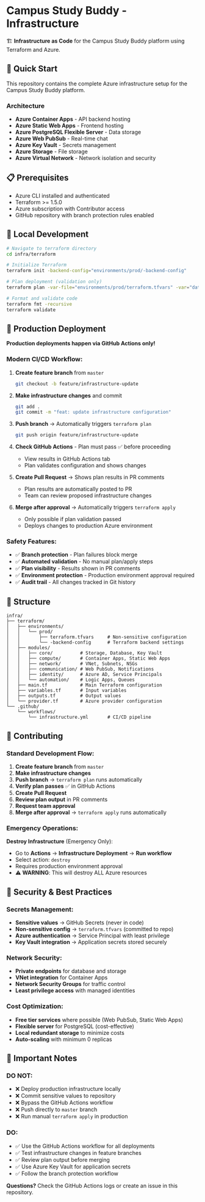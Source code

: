 # Campus Study Buddy - Infrastructure

🏗️ **Infrastructure as Code** for the Campus Study Buddy platform using Terraform and Azure.

## 🚀 Quick Start

This repository contains the complete Azure infrastructure setup for the Campus Study Buddy platform.

### Architecture

- **Azure Container Apps** - API backend hosting
- **Azure Static Web Apps** - Frontend hosting  
- **Azure PostgreSQL Flexible Server** - Data storage
- **Azure Web PubSub** - Real-time chat
- **Azure Key Vault** - Secrets management
- **Azure Storage** - File storage
- **Azure Virtual Network** - Network isolation and security

## 📋 Prerequisites

- Azure CLI installed and authenticated
- Terraform >= 1.5.0
- Azure subscription with Contributor access
- GitHub repository with branch protection rules enabled

## 🔧 Local Development

```bash
# Navigate to terraform directory
cd infra/terraform

# Initialize Terraform
terraform init -backend-config="environments/prod/-backend-config"

# Plan deployment (validation only)
terraform plan -var-file="environments/prod/terraform.tfvars" -var="database_admin_password=YOUR_PASSWORD"

# Format and validate code
terraform fmt -recursive
terraform validate
```

## 🎯 Production Deployment

**Production deployments happen via GitHub Actions only!**

### Modern CI/CD Workflow:

1. **Create feature branch** from `master`
   ```bash
   git checkout -b feature/infrastructure-update
   ```

2. **Make infrastructure changes** and commit
   ```bash
   git add .
   git commit -m "feat: update infrastructure configuration"
   ```

3. **Push branch** → Automatically triggers `terraform plan`
   ```bash
   git push origin feature/infrastructure-update
   ```

4. **Check GitHub Actions** - Plan must pass ✅ before proceeding
   - View results in GitHub Actions tab
   - Plan validates configuration and shows changes

5. **Create Pull Request** → Shows plan results in PR comments
   - Plan results are automatically posted to PR
   - Team can review proposed infrastructure changes

6. **Merge after approval** → Automatically triggers `terraform apply`
   - Only possible if plan validation passed
   - Deploys changes to production Azure environment

### Safety Features:
- ✅ **Branch protection** - Plan failures block merge
- ✅ **Automated validation** - No manual plan/apply steps
- ✅ **Plan visibility** - Results shown in PR comments
- ✅ **Environment protection** - Production environment approval required
- ✅ **Audit trail** - All changes tracked in Git history

## 📁 Structure

```
infra/
├── terraform/
│   ├── environments/
│   │   └── prod/
│   │       ├── terraform.tfvars     # Non-sensitive configuration
│   │       └── -backend-config      # Terraform backend settings
│   ├── modules/
│   │   ├── core/          # Storage, Database, Key Vault
│   │   ├── compute/       # Container Apps, Static Web Apps
│   │   ├── network/       # VNet, Subnets, NSGs
│   │   ├── communication/ # Web PubSub, Notifications
│   │   ├── identity/      # Azure AD, Service Principals
│   │   └── automation/    # Logic Apps, Queues
│   ├── main.tf            # Main Terraform configuration
│   ├── variables.tf       # Input variables
│   ├── outputs.tf         # Output values
│   └── provider.tf        # Azure provider configuration
└── .github/
    └── workflows/
        └── infrastructure.yml       # CI/CD pipeline
```

## 🤝 Contributing

### Standard Development Flow:

1. **Create feature branch** from `master`
2. **Make infrastructure changes** 
3. **Push branch** → `terraform plan` runs automatically
4. **Verify plan passes** ✅ in GitHub Actions
5. **Create Pull Request**
6. **Review plan output** in PR comments
7. **Request team approval**
8. **Merge after approval** → `terraform apply` runs automatically

### Emergency Operations:

**Destroy Infrastructure** (Emergency Only):
- Go to **Actions** → **Infrastructure Deployment** → **Run workflow**
- Select action: `destroy`
- Requires production environment approval
- ⚠️ **WARNING**: This will destroy ALL Azure resources

## 🔐 Security & Best Practices

### Secrets Management:
- **Sensitive values** → GitHub Secrets (never in code)
- **Non-sensitive config** → `terraform.tfvars` (committed to repo)
- **Azure authentication** → Service Principal with least privilege
- **Key Vault integration** → Application secrets stored securely

### Network Security:
- **Private endpoints** for database and storage
- **VNet integration** for Container Apps
- **Network Security Groups** for traffic control
- **Least privilege access** with managed identities

### Cost Optimization:
- **Free tier services** where possible (Web PubSub, Static Web Apps)
- **Flexible server** for PostgreSQL (cost-effective)
- **Local redundant storage** to minimize costs
- **Auto-scaling** with minimum 0 replicas

## 🚨 Important Notes

### DO NOT:
- ❌ Deploy production infrastructure locally
- ❌ Commit sensitive values to repository
- ❌ Bypass the GitHub Actions workflow
- ❌ Push directly to `master` branch
- ❌ Run manual `terraform apply` in production

### DO:
- ✅ Use the GitHub Actions workflow for all deployments
- ✅ Test infrastructure changes in feature branches
- ✅ Review plan output before merging
- ✅ Use Azure Key Vault for application secrets
- ✅ Follow the branch protection workflow

**Questions?** Check the GitHub Actions logs or create an issue in this repository.